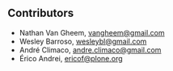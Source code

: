 ## Contributors

- Nathan Van Gheem, vangheem@gmail.com
- Wesley Barroso, wesleybl@gmail.com
- André Climaco, andre.climaco@gmail.com
- Érico Andrei, ericof@plone.org
